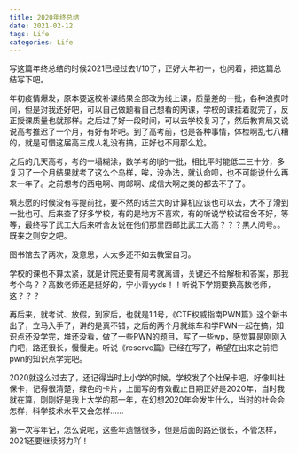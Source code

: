 ```yaml
---
title: 2020年终总结
date: 2021-02-12
tags: Life
categories: Life
---
```


写这篇年终总结的时候2021已经过去1/10了，正好大年初一，也闲着，把这篇总结写下吧。

年初疫情爆发，原本要返校补课结果全部改为线上课，质量差的一批，各种浪费时间，但是对我还好吧，可以自己做题看自己想看的网课，学校的课挂着就完了，反正授课质量也就那样。之后过了好一段时间，可以去学校复习了，然后教育局又说说高考推迟了一个月，有好有坏吧。到了高考前，也是各种事情，体检啊乱七八糟的，就是可惜这届高三成人礼没有搞，正好也不用那么尬。

之后的几天高考，考的一塌糊涂，数学考的lj的一批，相比平时能低二三十分，多复习了一个月结果就考了这么个鸟样，唉，没办法，就认命呗，也不可能说什么再来一年了。之前想考的西电啊、南邮啊、成信大啊之类的都去不了了。

填志愿的时候没有写提前批，要不然的话兰大的计算机应该也可以去，大不了滑到一批也可。后来查了好多学校，有的是地方不喜欢，有的听说学校试宿舍不好，等等，最终写了武工大后来听舍友说在他们那里西邮比武工大高？？？黑人问号。。既来之则安之吧。

图书馆去了两次，没意思，人太多还不如去教室自习。

学校的课也不算太紧，就是计院还要有周考就离谱，关键还不给解析和答案，那我考个鸟？？高数老师还是挺好的，宁小青yyds！！听说下学期要换高数老师，这？？？

再后来，就考试、放假，到家后，也就是1.1号，《CTF权威指南PWN篇》这个新书出了，立马入手了，讲的是真不错，之后的两个月就练车和学PWN一起在搞，知识点还没学完，堆还没看，做了一些PWN的题目，写了一些wp，感觉算是刚刚入门吧，路还很长，慢慢走。听说《reserve篇》已经在写了，希望在出来之前把pwn的知识点学完吧。

2020就这么过去了，还记得当时上小学的时候，学校发了个社保卡吧，好像叫社保卡，记得很清楚，绿色的卡片，上面写的有效截止日期正好是2020年，当时我就在算，刚刚好是我上大学的那一年，在幻想2020年会发生什么，当时的社会会怎样，科学技术水平又会怎样......

第一次写年记，怎么说呢，这些年遗憾很多，但是后面的路还很长，不管怎样，2021还要继续努力吖！